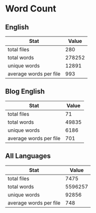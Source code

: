# Word Count

## English

Stat | Value
---- | -----
total files | 280
total words | 278252
unique words | 12891
average words per file | 993

## Blog English

Stat | Value
---- | -----
total files | 71
total words | 49835
unique words | 6186
average words per file | 701

## All Languages

Stat | Value
---- | -----
total files | 7475
total words | 5596257
unique words | 92856
average words per file | 748
